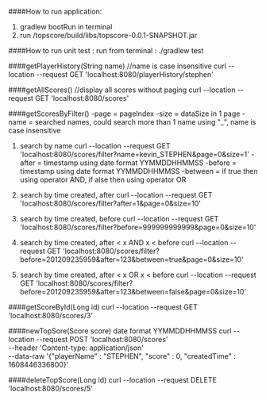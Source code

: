 ####How to run application:
1. gradlew bootRun in terminal
2. run /topscore/build/libs/topscore-0.0.1-SNAPSHOT.jar

####How to run unit test :
run from terminal : ./gradlew test

####getPlayerHistory(String name)
//name is case insensitive
curl --location --request GET 'localhost:8080/playerHistory/stephen'

####getAllScores()
//display all scores without paging
curl --location --request GET 'localhost:8080/scores'

####getScoresByFilter()
-page = pageIndex
-size = dataSize in 1 page
-name = searched names, could search more than 1 name using "_", name is case insensitive

1. search by name
curl --location --request GET 'localhost:8080/scores/filter?name=kevin_STEPHEN&page=0&size=1'
-after = timestamp using date format YYMMDDHHMMSS
-before = timestamp using date format YYMMDDHHMMSS
-between = if true then using operator AND, if alse then using operator OR

2. search by time created, after
curl --location --request GET 'localhost:8080/scores/filter?after=1&page=0&size=10'

3. search by time created, before
curl --location --request GET 'localhost:8080/scores/filter?before=999999999999&page=0&size=10'

4. search by time created, after < x AND  x < before
curl --location --request GET 'localhost:8080/scores/filter?before=201209235959&after=123&between=true&page=0&size=10'

5. search by time created, after < x OR x < before
curl --location --request GET 'localhost:8080/scores/filter?before=201209235959&after=123&between=false&page=0&size=10'


####getScoreById(Long id)
curl --location --request GET 'localhost:8080/scores/3'


####newTopSore(Score score)
date format YYMMDDHHMMSS
curl --location --request POST 'localhost:8080/scores' \
--header 'Content-type: application/json' \
--data-raw '{"playerName" : "STEPHEN", "score" : 0, "createdTime" : 1608446336800}'



####deleteTopScore(Long id)
curl --location --request DELETE 'localhost:8080/scores/5'
